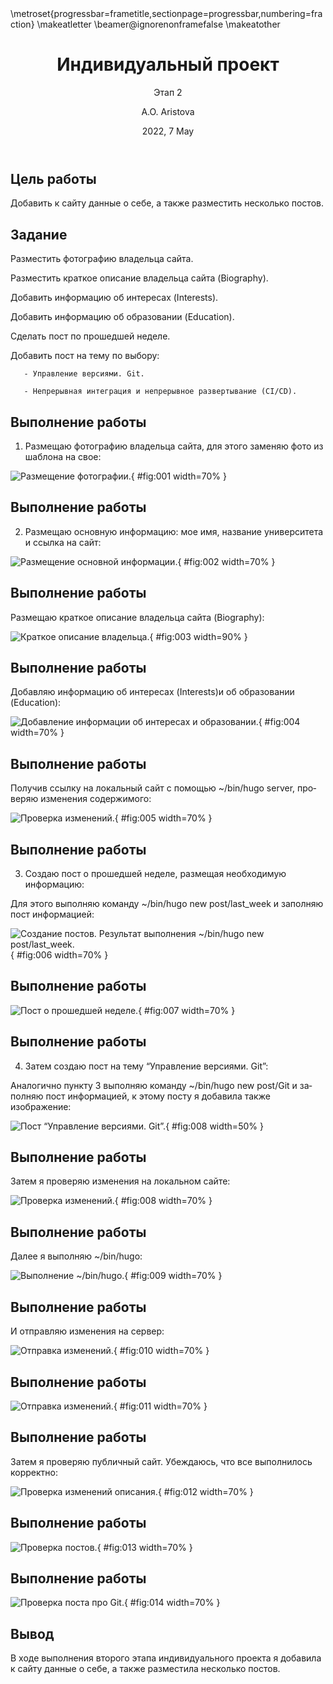 ﻿---
## Front matter
lang: ru-RU
title: Индивидуальный проект
subtitle: Этап 2
author: |
	A.O. Aristova
institute: |
	RUDN University, Moscow, Russian Federation
date: 2022, 7 May

## Formatting
toc: false
slide_level: 2
theme: metropolis
header-includes: 
 - \metroset{progressbar=frametitle,sectionpage=progressbar,numbering=fraction}
 - '\makeatletter'
 - '\beamer@ignorenonframefalse'
 - '\makeatother'
aspectratio: 43
section-titles: true
---

## Цель работы

Добавить к сайту данные о себе, а также разместить несколько постов.

## Задание

Разместить фотографию владельца сайта.

Разместить краткое описание владельца сайта (Biography).

Добавить информацию об интересах (Interests).

Добавить информацию об образовании (Education).

Сделать пост по прошедшей неделе.

Добавить пост на тему по выбору:

       - Управление версиями. Git.
       
       - Непрерывная интеграция и непрерывное развертывание (CI/CD).

## Выполнение работы 

1. Размещаю фотографию владельца сайта, для этого заменяю фото из шаблона на свое:

![Размещение фотографии.](image/0.jpg){ #fig:001 width=70% }

## Выполнение работы 

2. Размещаю основную информацию: мое имя, название университета и ссылка на сайт:

![Размещение основной информации.](image/1.jpg){ #fig:002 width=70% }

## Выполнение работы 

Размещаю краткое описание владельца сайта (Biography): 

![Краткое описание владельца.](image/2.1.jpg){ #fig:003 width=90% }

## Выполнение работы 

Добавляю информацию об интересах (Interests)и об образовании (Education):

![Добавление информации об интересах и образовании.](image/2.jpg){ #fig:004 width=70% }

## Выполнение работы 

Получив ссылку на локальный сайт с помощью ~/bin/hugo server, проверяю изменения содержимого:

![Проверка изменений.](image/3.jpg){ #fig:005 width=70% }

## Выполнение работы 

3. Создаю пост о прошедшей неделе, размещая необходимую информацию:

Для этого выполняю команду ~/bin/hugo new post/last_week и заполняю пост информацией:

![Создание постов. Результат выполнения ~/bin/hugo new post/last_week.](image/4.jpg){ #fig:006 width=70% }

## Выполнение работы 

![Пост о прошедшей неделе.](image/5.jpg){ #fig:007 width=70% }

## Выполнение работы 

4. Затем создаю пост на тему “Управление версиями. Git”:

Аналогично пункту 3 выполняю команду ~/bin/hugo new post/Git и заполняю пост информацией, к этому посту я добавила также изображение:

![ Пост “Управление версиями. Git”.](image/6.jpg){ #fig:008 width=50% }

## Выполнение работы 

Затем я проверяю изменения на локальном сайте:

![Проверка изменений.](image/8.jpg){ #fig:008 width=70% }

## Выполнение работы 

Далее я выполняю ~/bin/hugo:
 
![Выполнение ~/bin/hugo.](image/9.jpg){ #fig:009 width=70% }

## Выполнение работы 

И отправляю изменения на сервер:

![Отправка изменений.](image/10.jpg){ #fig:010 width=70% }

## Выполнение работы 
![Отправка изменений.](image/11.jpg){ #fig:011 width=70% }

## Выполнение работы 

Затем я проверяю публичный сайт. Убеждаюсь, что все выполнилось корректно: 

![Проверка изменений описания.](image/12.jpg){ #fig:012 width=70% }

## Выполнение работы 

![Проверка постов.](image/13.jpg){ #fig:013 width=70% }

## Выполнение работы 

![Проверка поста про Git.](image/14.jpg){ #fig:014 width=70% }

## Вывод
В ходе выполнения второго этапа индивидуального проекта я добавила к сайту данные о себе, а также разместила несколько постов.
